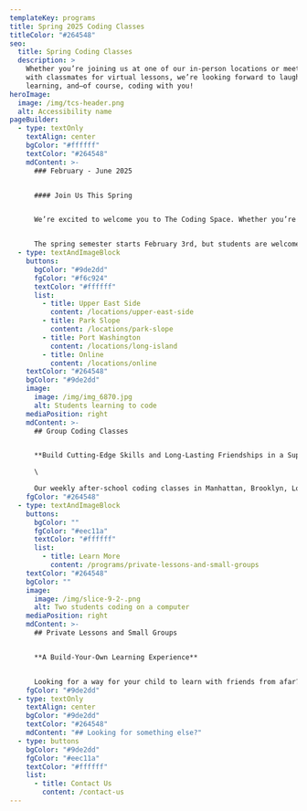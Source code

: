```yaml
---
templateKey: programs
title: Spring 2025 Coding Classes
titleColor: "#264548"
seo:
  title: Spring Coding Classes
  description: >
    Whether you’re joining us at one of our in-person locations or meeting up
    with classmates for virtual lessons, we’re looking forward to laughing,
    learning, and—of course, coding with you!
heroImage:
  image: /img/tcs-header.png
  alt: Accessibility name
pageBuilder:
  - type: textOnly
    textAlign: center
    bgColor: "#ffffff"
    textColor: "#264548"
    mdContent: >-
      ### F﻿ebruary - June 2025


      #### Join Us This Spring


      We’re excited to welcome you to The Coding Space. Whether you’re joining us at one of our in-person locations or meeting up with classmates for virtual lessons, we’re looking forward to laughing, learning, and—of course—coding with you!


      T﻿he spring semester starts February 3rd, but students are welcome to join at any time. Learn more about what we're offering this spring below.
  - type: textAndImageBlock
    buttons:
      bgColor: "#9de2dd"
      fgColor: "#f6c924"
      textColor: "#ffffff"
      list:
        - title: Upper East Side
          content: /locations/upper-east-side
        - title: Park Slope
          content: /locations/park-slope
        - title: Port Washington
          content: /locations/long-island
        - title: Online
          content: /locations/online
    textColor: "#264548"
    bgColor: "#9de2dd"
    image:
      image: /img/img_6870.jpg
      alt: Students learning to code
    mediaPosition: right
    mdContent: >-
      ## Group Coding Classes


      **Build Cutting-Edge Skills and Long-Lasting Friendships in a Supportive Learning Environment**\

      \

      Our weekly after-school coding classes in Manhattan, Brooklyn, Long Island, and Online offer unique coding challenges in Scratch, JavaScript, Python, and more. Don't miss our signature project-based curriculum and small student-to-teacher ratio that promises personalized attention. Teachers utilize the Socratic method to help students develop the power to solve problems, think critically, express themselves, and discover their innate potential.
    fgColor: "#264548"
  - type: textAndImageBlock
    buttons:
      bgColor: ""
      fgColor: "#eec11a"
      textColor: "#ffffff"
      list:
        - title: Learn More
          content: /programs/private-lessons-and-small-groups
    textColor: "#264548"
    bgColor: ""
    image:
      image: /img/slice-9-2-.png
      alt: Two students coding on a computer
    mediaPosition: right
    mdContent: >-
      ## Private Lessons and Small Groups


      **A Build-Your-Own Learning Experience**


      Looking for a way for your child to learn with friends from afar? Or get dedicated help from an instructor in a one-on-one setting? Our private lessons put you in the driver’s seat, allowing you to determine the schedule that best suits your needs and build a totally personalized class experience for your child.
    fgColor: "#9de2dd"
  - type: textOnly
    textAlign: center
    bgColor: "#9de2dd"
    textColor: "#264548"
    mdContent: "## Looking for something else?"
  - type: buttons
    bgColor: "#9de2dd"
    fgColor: "#eec11a"
    textColor: "#ffffff"
    list:
      - title: Contact Us
        content: /contact-us
---
```

